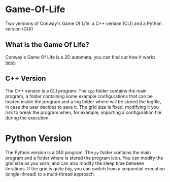 # Game-Of-Life
Two versions of Conway's Game Of Life: a C++ version (CLI) and a Python version (GUI)

## What is the Game Of Life?
Conway's Game Of Life is a 2D automata, you can find out how it works [here](https://en.wikipedia.org/wiki/Conway%27s_Game_of_Life).

## C++ Version
The C++ version is a CLI program. The `cpp` folder contains the main program, a folder containing some example configurations that can be loaded inside the program and a log folder where will be stored the logfile, in case the user decides to save it. The grid size is fixed, modifying it you risk to break the program when, for example, importing a configuration file during the execution.

# Python Version
The Python version is a GUI program. The `py` folder contains the main program and a folder where is stored the program icon. You can modify the grid size as you wish, and can also modify the sleep time between iterations. If the grid is quite big, you can switch from a sequential execution (single-thread) to a multi-thread approach.
